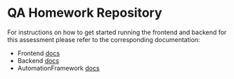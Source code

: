 # QA Homework Repository

For instructions on how to get started running the frontend and backend for this assessment please refer to the corresponding documentation:

- Frontend [docs](./web/README.md)
- Backend [docs](./backend/README.md)
- AutomationFramework [docs](./automationTesting/README.md)